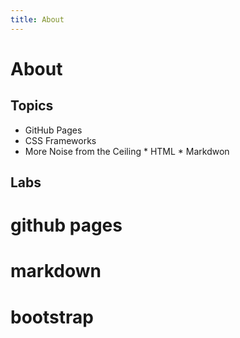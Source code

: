 ```yaml
---
title: About
---
```


# About

## Topics

* GitHub Pages
* CSS Frameworks
* More Noise from the Ceiling
		* HTML
		* Markdwon

## Labs

# github pages
# markdown
# bootstrap

